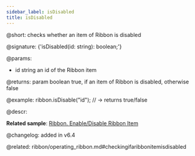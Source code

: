 ```yaml
---
sidebar_label: isDisabled
title: isDisabled
---          
```


@short: checks whether an item of Ribbon is disabled

@signature: {'isDisabled(id: string): boolean;'}

@params:
- id 		string		an id of the Ribbon item

@returns:
param 	boolean		true, if an item of Ribbon is disabled, otherwise false


@example:
ribbon.isDisable("id"); // -> returns true/false




@descr:

**Related sample**: [Ribbon. Enable/Disable Ribbon Item](https://snippet.dhtmlx.com/l3f8pq2g)

@changelog: added in v6.4

@related: ribbon/operating_ribbon.md#checkingifaribbonitemisdisabled
